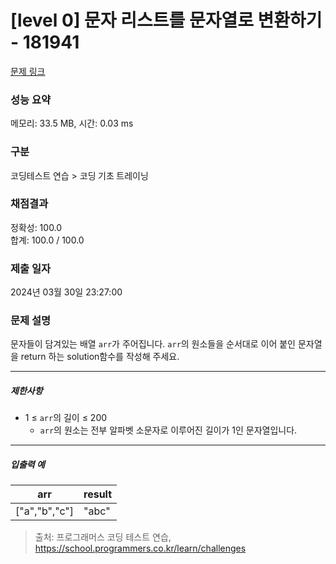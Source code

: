 # [level 0] 문자 리스트를 문자열로 변환하기 - 181941 

[문제 링크](https://school.programmers.co.kr/learn/courses/30/lessons/181941) 

### 성능 요약

메모리: 33.5 MB, 시간: 0.03 ms

### 구분

코딩테스트 연습 > 코딩 기초 트레이닝

### 채점결과

정확성: 100.0<br/>합계: 100.0 / 100.0

### 제출 일자

2024년 03월 30일 23:27:00

### 문제 설명

<p>문자들이 담겨있는 배열 <code>arr</code>가 주어집니다. <code>arr</code>의 원소들을 순서대로 이어 붙인 문자열을 return 하는 solution함수를 작성해 주세요.</p>

<hr>

<h5>제한사항</h5>

<ul>
<li>1 ≤ <code>arr</code>의 길이 ≤ 200

<ul>
<li><code>arr</code>의 원소는 전부 알파벳 소문자로 이루어진 길이가 1인 문자열입니다.</li>
</ul></li>
</ul>

<hr>

<h5>입출력 예</h5>
<table class="table">
        <thead><tr>
<th>arr</th>
<th>result</th>
</tr>
</thead>
        <tbody><tr>
<td>["a","b","c"]</td>
<td>"abc"</td>
</tr>
</tbody>
      </table>

> 출처: 프로그래머스 코딩 테스트 연습, https://school.programmers.co.kr/learn/challenges